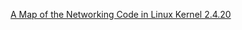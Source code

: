 [A Map of the Networking Code in Linux Kernel 2.4.20](http://www.martin-flatin.org/papers/tr-datatag-2004-1.pdf)
